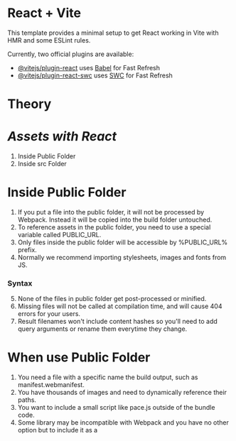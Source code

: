# React + Vite

This template provides a minimal setup to get React working in Vite with HMR and some ESLint rules.

Currently, two official plugins are available:

- [@vitejs/plugin-react](https://github.com/vitejs/vite-plugin-react/blob/main/packages/plugin-react/README.md) uses [Babel](https://babeljs.io/) for Fast Refresh
- [@vitejs/plugin-react-swc](https://github.com/vitejs/vite-plugin-react-swc) uses [SWC](https://swc.rs/) for Fast Refresh

# Theory

# _Assets with React_

1. Inside Public Folder
2. Inside src Folder

# Inside Public Folder

1. If you put a file into the public folder, it will not be processed by Webpack. Instead it will be copied into the build folder untouched.
2. To reference assets in the public folder, you need to use a special variable called PUBLIC_URL. 
3. Only files inside the public folder will be accessible by %PUBLIC_URL% prefix.
4. Normally we recommend importing stylesheets, images and fonts from JS.

<h3>Syntax</h3>

<link rel="shortcut icon" href="%PPUBLIC_URL%/favicon.icon
<img href="%PUBLIC_URL%/Images/pic.jpg" alt="Mypic"/>

5. None of the files in public folder get post-processed or minified.
6. Missing files will not be called at compilation time, and will cause 404 errors for your users.
7. Result filenames won't include content hashes so you'll need to add query arguments or rename them everytime they change.

# When use Public Folder

1. You need a file with a specific name the build output, such as manifest.webmanifest.
2. You have thousands of images and need to dynamically reference their paths.
3. You want to include a small script like pace.js outside of the bundle code.
4. Some library may be incompatible with Webpack and you have no other option but to include it as a <script> tags.

<h3>Syntax</h3>

Public Folder -> index.html
<img src="%PUBLIC_URL%/pic.jpg"/>
<img src="%PUBLIC_URL%/Images/pic.jpg"/>

<h3>Syntax</h3>

Public Folder -> app.js
<img src={process.env.PUBLIC_URL + "/pic.jpg"}/>
<img src={process.env.PUBLIC_URL + "/Images/pic.jpg"/>


# Inside src Folder

1. With Webpack, using static assets like images and fonts works similarly to CSS.
2. You can import a file right in a JS module. This tells Webpack to include that file in the bundle.
3. Unlike CSS imports, importing a file gives you a string value. 
4. This value is the final path you can reference in your code.
5. As the src attribute of an images or the href of a link to a PDF.

<h3>Example</h3>

1. Scripts and stylesheets get minified and bundle together to avoid extra network requests.
2. Missing files cause compilation error instead of 404 erros for your users.
3. Result filenames include content hashes so you don't need to worry about browsers caching their old versions.

<h3>Syntax</h3>

App.js
import pic from './pic.jpg'
<img src={pic} alt="Mypic"/>

6. This ensure that when the project i built, Webpack will correctly move the images into the build folder, and provide us with correct paths.